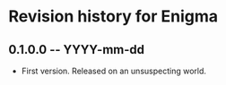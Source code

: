 # Revision history for Enigma

## 0.1.0.0 -- YYYY-mm-dd

* First version. Released on an unsuspecting world.
